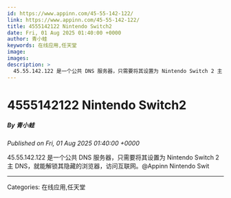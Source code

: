 ```yaml
---
id: https://www.appinn.com/45-55-142-122/
link: https://www.appinn.com/45-55-142-122/
title: 4555142122 Nintendo Switch2
date: Fri, 01 Aug 2025 01:40:00 +0000
author: 青小蛙
keywords: 在线应用,任天堂
image: 
images: 
description: >
  45.55.142.122 是一个公共 DNS 服务器，只需要将其设置为 Nintendo Switch 2 主 DNS，就能解锁其隐藏的浏览器，访问互联网。@Appinn Nintendo Swit 
---
```

# 4555142122 Nintendo Switch2
##### By 青小蛙
_Published on Fri, 01 Aug 2025 01:40:00 +0000_

45.55.142.122 是一个公共 DNS 服务器，只需要将其设置为 Nintendo Switch 2 主 DNS，就能解锁其隐藏的浏览器，访问互联网。@Appinn Nintendo Swit

---
Categories: 在线应用,任天堂